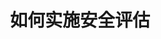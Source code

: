 ---
layout: post
title: "如何实施安全评估"
description: "安全评估过程的4个阶段：资产等级划分、威胁分析、风险分析、确认解决方案"
tags: [web, security]
---